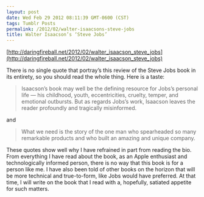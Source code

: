 ```yaml
---
layout: post
date: Wed Feb 29 2012 08:11:39 GMT-0600 (CST)
tags: Tumblr Posts
permalink: /2012/02/walter-isaacsons-steve-jobs
title: Walter Isaacson’s ‘Steve Jobs’
---
```


[http://daringfireball.net/2012/02/walter_isaacson_steve_jobs](http://daringfireball.net/2012/02/walter_isaacson_steve_jobs)

There is no single quote that portray’s this review of the Steve Jobs book in its entirety, so you should read the whole thing. Here is a taste:

> Isaacson’s book may well be the defining resource for Jobs’s personal life — his childhood, youth, eccentricities, cruelty, temper, and emotional outbursts. But as regards Jobs’s work, Isaacson leaves the reader profoundly and tragically misinformed.

and

> What we need is the story of the one man who spearheaded so many remarkable products and who built an amazing and unique company.

These quotes show well why I have refrained in part from reading the bio. From everything I have read about the book, as an Apple enthusiast and technologically informed person, there is no way that this book is for a person like me. I have also been told of other books on the horizon that will be more technical and true-to-form, like Jobs would have preferred. At that time, I will write on the book that I read with a, hopefully, satiated appetite for such matters.
